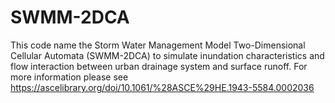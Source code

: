 # SWMM-2DCA
This code name the Storm Water Management Model Two-Dimensional Cellular Automata (SWMM-2DCA) to simulate inundation characteristics and flow interaction between urban drainage system and surface runoff.  For more information please see https://ascelibrary.org/doi/10.1061/%28ASCE%29HE.1943-5584.0002036
